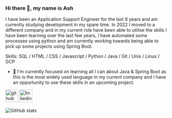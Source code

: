 ### Hi there 👋, my name is Ash

I have been an Application Support Engineer for the last 8 years and am currently studying development in my spare time. In 2022 I moved to a different company and in my current role have been able to utilise the skills I have been learning over the last few years, I have automated some processes using python and am currently working towards being able to pick up some projects using Spring Boot.

Skills: SQL / HTML / CSS / Javascript / Python / Java / Git / Unix / Linux / GCP

- 🔭 I'm currently focused on learning all I can about Java & Spring Boot as this is the most widely used language in my current company and I have an oppurtunity to use these skills in an upcoming project. 


[<img src='https://cdn.jsdelivr.net/npm/simple-icons@3.0.1/icons/github.svg' alt='github' height='40'>](https://github.com/cove86)  [<img src='https://cdn.jsdelivr.net/npm/simple-icons@3.0.1/icons/linkedin.svg' alt='linkedin' height='40'>](https://www.linkedin.com/in/cove86/)

![GitHub stats](https://github-readme-stats.vercel.app/api?username=cove86&show_icons=true)  

